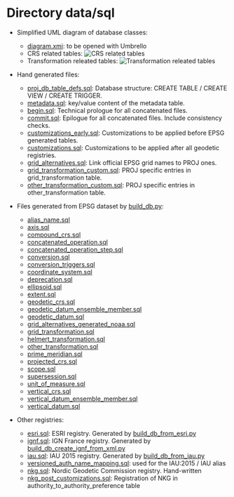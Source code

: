# Directory data/sql

- Simplified UML diagram of database classes:
  - [diagram.xmi](diagram.xmi): to be opened with Umbrello
  - CRS related tables: ![CRS related tables](CRS.png)
  - Transformation releated tables: ![Transformation releated tables](Transformations.png)

- Hand generated files:
  - [proj_db_table_defs.sql](proj_db_table_defs.sql): Database structure: CREATE TABLE / CREATE VIEW / CREATE TRIGGER.
  - [metadata.sql](metadata.sql): key/value content of the metadata table.
  - [begin.sql](begin.sql): Technical prologue for all concatenated files.
  - [commit.sql](commit.sql): Epilogue for all concatenated files. Include consistency checks.
  - [customizations_early.sql](customizations_early.sql): Customizations to be applied before EPSG generated tables.
  - [customizations.sql](customizations.sql): Customizations to be applied after all geodetic registries.
  - [grid_alternatives.sql](grid_alternatives.sql): Link official EPSG grid names to PROJ ones.
  - [grid_transformation_custom.sql](grid_transformation_custom.sql): PROJ specific entries in grid_transformation table.
  - [other_transformation_custom.sql](other_transformation_custom.sql): PROJ specific entries in other_transformation table.

- Files generated from EPSG dataset by [build_db.py](https://github.com/OSGeo/PROJ/blob/master/scripts/build_db.py):
  - [alias_name.sql](alias_name.sql)
  - [axis.sql](axis.sql)
  - [compound_crs.sql](compound_crs.sql)
  - [concatenated_operation.sql](concatenated_operation.sql)
  - [concatenated_operation_step.sql](concatenated_operation_step.sql)
  - [conversion.sql](conversion.sql)
  - [conversion_triggers.sql](conversion_triggers.sql)
  - [coordinate_system.sql](coordinate_system.sql)
  - [deprecation.sql](deprecation.sql)
  - [ellipsoid.sql](ellipsoid.sql)
  - [extent.sql](extent.sql)
  - [geodetic_crs.sql](geodetic_crs.sql)
  - [geodetic_datum_ensemble_member.sql](geodetic_datum_ensemble_member.sql)
  - [geodetic_datum.sql](geodetic_datum.sql)
  - [grid_alternatives_generated_noaa.sql](grid_alternatives_generated_noaa.sql)
  - [grid_transformation.sql](grid_transformation.sql)
  - [helmert_transformation.sql](helmert_transformation.sql)
  - [other_transformation.sql](other_transformation.sql)
  - [prime_meridian.sql](prime_meridian.sql)
  - [projected_crs.sql](projected_crs.sql)
  - [scope.sql](scope.sql)
  - [supersession.sql](supersession.sql)
  - [unit_of_measure.sql](unit_of_measure.sql)
  - [vertical_crs.sql](vertical_crs.sql)
  - [vertical_datum_ensemble_member.sql](vertical_datum_ensemble_member.sql)
  - [vertical_datum.sql](vertical_datum.sql)

- Other registries:
  - [esri.sql](esri.sql): ESRI registry. Generated by [build_db_from_esri.py](https://github.com/OSGeo/PROJ/blob/master/scripts/build_db_from_esri.py)
  - [ignf.sql](ignf.sql): IGN France registry. Generated by [build_db_create_ignf_from_xml.py](https://github.com/OSGeo/PROJ/blob/master/scripts/build_db_create_ignf_from_xml.py)
  - [iau.sql](iau.sql): IAU 2015 registry. Generated by [build_db_from_iau.py](https://github.com/OSGeo/PROJ/blob/master/scripts/build_db_from_iau.py)
  - [versioned_auth_name_mapping.sql](versioned_auth_name_mapping.sql): used for the IAU:2015 / IAU alias
  - [nkg.sql](nkg.sql): Nordic Geodetic Commission registry. Hand-written
  - [nkg_post_customizations.sql](nkg_post_customizations.sql): Registration of NKG in authority_to_authority_preference table
